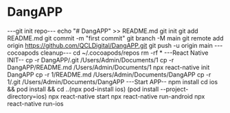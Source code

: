 # DangAPP
---git init repo---
echo "# DangAPP" >> README.md
git init
git add README.md
git commit -m "first commit"
git branch -M main
git remote add origin https://github.com/QCLDigital/DangAPP.git
git push -u origin main
---cocoapods cleanup---
cd ~/.cocoapods/repos
rm -rf *
---React Native INIT--
cp -r DangAPP/.git /Users/Admin/Documents/1
cp -r DangAPP/README.md /Users/Admin/Documents/1
npx react-native init DangAPP
cp -r 1/README.md /Users/Admin/Documents/DangAPP
cp -r 1/.git /Users/Admin/Documents/DangAPP
---Start APP--
npm install 
cd ios && pod install && cd ..(npx pod-install ios) (pod install --project-directory=ios)
npx react-native start
npx react-native run-android
npx react-native run-ios
